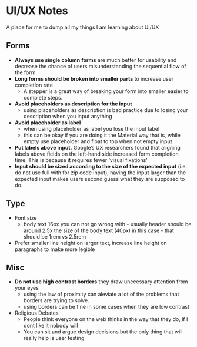 # UI/UX Notes

A place for me to dump all my things I am learning about UI/UX


## Forms
- **Always use single column forms** are much better for usability and decrease the chance of users misunderstanding the sequential flow of the form.
- **Long forms should be broken into smaller parts** to increase user completion rate
    - A stepper is a great way of breaking your form into smaller easier to complete steps. 
- **Avoid placeholders as description for the input** 
    - using placeholders as description is bad practice due to losing your description when you input anything
- **Avoid placeholder as label**
    - when using placeholder as label you lose the input label
    - this can be okay if you are doing it the Material way that is, while empty use placeholder and float to top when not empty input
- **Put labels above input.** Google’s UX researchers found that aligning labels above fields on the left-hand side increased form completion time. This is because it requires fewer ‘visual fixations’
- **Input should be sized according to the size of the expected input** (i.e. do not use full with for zip code input), having the input larger than the expected input makes users second guess what they are supposed to do.

## Type
- Font size
  - body text 16px you can not go wrong with - usually header should be around 2.5x the size of the body text (40px) in this case - that should be 1rem vs 2.5rem
- Prefer smaller line height on larger text, increase line height on paragraphs to make more legible

## Misc
- **Do not use high contrast borders** they draw unecessary attention from your eyes
    - using the law of proximity can aleviate a lot of the problems that borders are trying to solve.
    - using borders can be fine in some cases when they are low contrast
- Religious Debates 
    - People think everyone on the web thinks in the way that they do, if I dont like it nobody will 
    - You can sit and argue design decisions but the only thing that will really help is user testing
